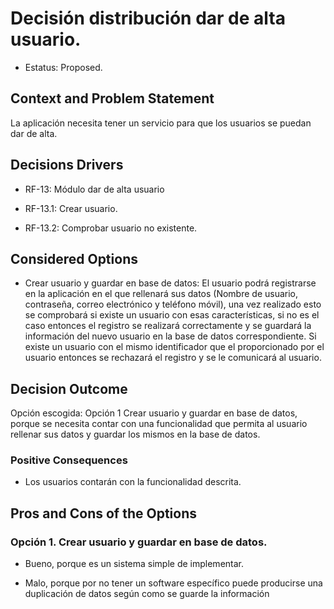 # Decisión distribución dar de alta usuario.   

* Estatus: Proposed.   

 
## Context and Problem Statement   

La aplicación necesita tener un servicio para que los usuarios se puedan dar de alta. 

    
## Decisions Drivers   

* RF-13: Módulo dar de alta usuario 

* RF-13.1: Crear usuario. 

* RF-13.2: Comprobar usuario no existente. 
   

## Considered Options   

*  Crear usuario y guardar en base de datos: El usuario podrá registrarse en la aplicación en el que rellenará sus datos (Nombre de usuario, contraseña, correo electrónico y teléfono móvil), una vez realizado esto se comprobará si existe un usuario con esas características, si no es el caso entonces el registro se realizará correctamente y se guardará la información del nuevo usuario en la base de datos correspondiente. Si existe un usuario con el mismo identificador que el proporcionado por el usuario entonces se rechazará el registro y se le comunicará al usuario. 


## Decision Outcome   

Opción escogida: Opción 1 Crear usuario y guardar en base de datos, porque se necesita contar con una funcionalidad que permita al usuario rellenar sus datos y guardar los mismos en la base de datos. 


### Positive Consequences   

* Los usuarios contarán con la funcionalidad descrita. 

 
## Pros and Cons of the Options   
### Opción 1. Crear usuario y guardar en base de datos. 

* Bueno, porque es un sistema simple de implementar. 

* Malo, porque por no tener un software específico puede producirse una duplicación de datos según como se guarde la información 

 

 